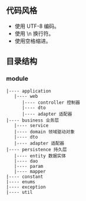 ## 代码风格

- 使用 UTF-8 编码。
- 使用 \n 换行符。
- 使用空格缩进。

## 目录结构

### module

```
|---- application
   |---- web
      |---- controller 控制器
      |---- dto
      |---- adapter 适配器
|---- business 业务层
   |---- service
   |---- domain 领域驱动对象
   |---- dto
   |---- adapter 适配器
|---- persistence 持久层
   |---- entity 数据实体
   |---- dao
   |---- param
   |---- mapper
|---- constant
|---- enums
|---- exception
|---- util
```
